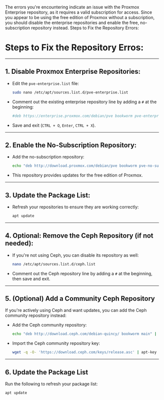 The errors you're encountering indicate an issue with the Proxmox Enterprise repository, as it requires a valid subscription for access. Since you appear to be using the free edition of Proxmox without a subscription, you should disable the enterprise repositories and enable the free, no-subscription repository instead.
Steps to Fix the Repository Errors:

# Steps to Fix the Repository Erros:

---

## 1. Disable Proxmox Enterprise Repositories:

* Edit the `pve-enterprise.list` file:
  ```Bash
  sudo nano /etc/apt/sources.list.d/pve-enterprise.list
  ```

* Comment out the existing enterprise repository line by adding a `#` at the beginning:
  ```Bash
  #deb https://enterprise.proxmox.com/debian/pve bookworm pve-enterprise
  ```

* Save and exit (`CTRL + O`, `Enter`, `CTRL + X`).

---

## 2. Enable the No-Subscription Repository:

* Add the no-subscription repository:
  ```Bash
  echo "deb http://download.proxmox.com/debian/pve bookworm pve-no-subscription" | tee /etc/apt/sources.list.d/pve-no-subscription.list
  ```

* This repository provides updates for the free edition of Proxmox.

---

## 3. Update the Package List:

* Refresh your repositories to ensure they are working correctly:
  ```Bash
  apt update
  ```

---

## 4. Optional: Remove the Ceph Repository (if not needed):

* If you're not using Ceph, you can disable its repository as well:
  ```Bash
  nano /etc/apt/sources.list.d/ceph.list
  ```

* Comment out the Ceph repository line by adding a `#` at the beginning, then save and exit.

---

## 5. (Optional) Add a Community Ceph Repository
If you're actively using Ceph and want updates, you can add the Ceph community repository instead:

* Add the Ceph community repository:
  ```Bash
  echo "deb http://download.ceph.com/debian-quincy/ bookworm main" | tee /etc/apt/sources.list.d/ceph-community.list
  ```

* Import the Ceph community repository key:
  ```Bash
  wget -q -O- 'https://download.ceph.com/keys/release.asc' | apt-key add -
  ```
  
---

## 6. Update the Package List
Run the following to refresh your package list:
```Bash
apt update
```











